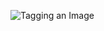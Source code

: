 ![Tagging an Image](https://github.com/SaiferGit/Learning_Docker/blob/master/More%20learning%20from%20udemy/learn12%20image1.png)